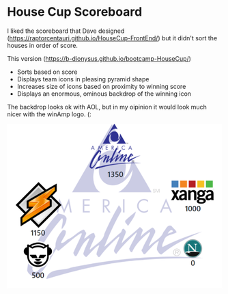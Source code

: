 # House Cup Scoreboard

I liked the scoreboard that Dave designed (https://raptorcentauri.github.io/HouseCup-FrontEnd/) but it didn't sort the houses in order of score.

This version (https://b-dionysus.github.io/bootcamp-HouseCup/)

* Sorts based on score
* Displays team icons in pleasing pyramid shape
* Increases size of icons based on proximity to winning score
* Displays an enormous, ominous backdrop of the winning icon 

The backdrop looks ok with AOL, but in my oipinion it would look much nicer with the winAmp logo. (:

![demo screen cap](https://github.com/B-Dionysus/bootcamp-HouseCup/blob/main/assets/houseCupDemoScreen.PNG?raw=true)

